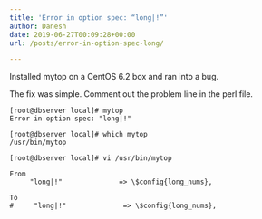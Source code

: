 ```yaml
---
title: 'Error in option spec: “long|!”'
author: Danesh
date: 2019-06-27T00:09:28+00:00
url: /posts/error-in-option-spec-long/

---
```

Installed mytop on a CentOS 6.2 box and ran into a bug. 

The fix was simple. Comment out the problem line in the perl file.

<pre class="wp-block-code"><code>&#91;root@dbserver local]# mytop
Error in option spec: "long|!"

&#91;root@dbserver local]# which mytop
/usr/bin/mytop

&#91;root@dbserver local]# vi /usr/bin/mytop

From 
     "long|!"              => \$config{long_nums},

To
#     "long|!"              => \$config{long_nums},</code></pre>